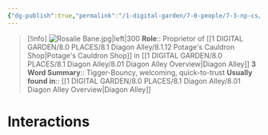 ```yaml
---
{"dg-publish":true,"permalink":"/1-digital-garden/7-0-people/7-3-np-cs/rosalie-bane/","tags":["#person","#diagon-alley","#diagon-alley-resident","#shopkeeper"]}
---
```


>[!info] 
>![Rosalie Bane.jpg|left|300](/img/user/1%20DIGITAL%20GARDEN/7.0%20PEOPLE/7.3%20NPCs/Headshots/Rosalie%20Bane.jpg)
>**Role**:: Proprietor of [[1 DIGITAL GARDEN/8.0 PLACES/8.1 Diagon Alley/8.1.12 Potage's Cauldron Shop\|Potage's Cauldron Shop]] in [[1 DIGITAL GARDEN/8.0 PLACES/8.1 Diagon Alley/8.01 Diagon Alley Overview\|Diagon Alley]]
>**3 Word Summary**:: Tigger-Bouncy, welcoming, quick-to-trust
>**Usually found in**:: [[1 DIGITAL GARDEN/8.0 PLACES/8.1 Diagon Alley/8.01 Diagon Alley Overview\|Diagon Alley]]

# Interactions

